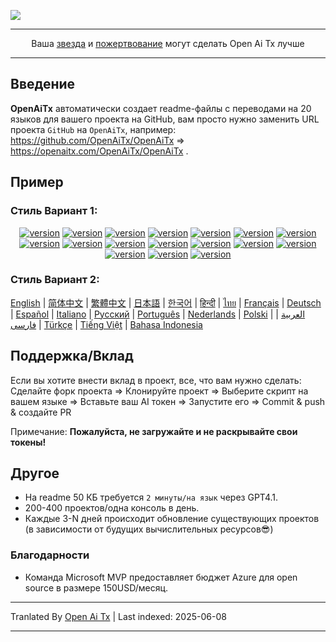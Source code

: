 ![](https://openaitx.github.io/logo_crop.png)

---

<div style="text-align: center">
 Ваша <a href="https://github.com/OpenAiTx/OpenAiTx">звезда</a> и <a href="https://miniexcel.github.io">пожертвование</a> могут сделать Open Ai Tx лучше
</div>

---

## Введение

**OpenAiTx** автоматически создает readme-файлы с переводами на 20 языков для вашего проекта на GitHub, вам просто нужно заменить URL проекта `GitHub` на `OpenAiTx`, например: https://github.com/OpenAiTx/OpenAiTx => https://openaitx.com/OpenAiTx/OpenAiTx .

## Пример

### Стиль Вариант 1:

<div style="text-align: center"><p><a href="https://openaitx.github.io/view.html?user=OpenAiTx&project=OpenAiTx&lang=en"><img src="https://img.shields.io/badge/EN-white" alt="version"></a> <a href="https://openaitx.github.io/view.html?user=OpenAiTx&project=OpenAiTx&lang=zh-CN"><img src="https://img.shields.io/badge/简中-white" alt="version"></a> <a href="https://openaitx.github.io/view.html?user=OpenAiTx&project=OpenAiTx&lang=zh-TW"><img src="https://img.shields.io/badge/繁中-white" alt="version"></a> <a href="https://openaitx.github.io/view.html?user=OpenAiTx&project=OpenAiTx&lang=ja"><img src="https://img.shields.io/badge/日本語-white" alt="version"></a> <a href="https://openaitx.github.io/view.html?user=OpenAiTx&project=OpenAiTx&lang=ko"><img src="https://img.shields.io/badge/한국어-white" alt="version"></a> <a href="https://openaitx.github.io/view.html?user=OpenAiTx&project=OpenAiTx&lang=th"><img src="https://img.shields.io/badge/ไทย-white" alt="version"></a> <a href="https://openaitx.github.io/view.html?user=OpenAiTx&project=OpenAiTx&lang=fr"><img src="https://img.shields.io/badge/Français-white" alt="version"></a> <a href="https://openaitx.github.io/view.html?user=OpenAiTx&project=OpenAiTx&lang=de"><img src="https://img.shields.io/badge/Deutsch-white" alt="version"></a> <a href="https://openaitx.github.io/view.html?user=OpenAiTx&project=OpenAiTx&lang=es"><img src="https://img.shields.io/badge/Español-white" alt="version"></a> <a href="https://openaitx.github.io/view.html?user=OpenAiTx&project=OpenAiTx&lang=it"><img src="https://img.shields.io/badge/Italiano-white" alt="version"></a> <a href="https://openaitx.github.io/view.html?user=OpenAiTx&project=OpenAiTx&lang=ru"><img src="https://img.shields.io/badge/Русский-white" alt="version"></a> <a href="https://openaitx.github.io/view.html?user=OpenAiTx&project=OpenAiTx&lang=pt"><img src="https://img.shields.io/badge/Português-white" alt="version"></a> <a href="https://openaitx.github.io/view.html?user=OpenAiTx&project=OpenAiTx&lang=nl"><img src="https://img.shields.io/badge/Nederlands-white" alt="version"></a> <a href="https://openaitx.github.io/view.html?user=OpenAiTx&project=OpenAiTx&lang=pl"><img src="https://img.shields.io/badge/Polski-white" alt="version"></a> <a href="https://openaitx.github.io/view.html?user=OpenAiTx&project=OpenAiTx&lang=ar"><img src="https://img.shields.io/badge/العربية-white" alt="version"></a> <a href="https://openaitx.github.io/view.html?user=OpenAiTx&project=OpenAiTx&lang=tr"><img src="https://img.shields.io/badge/Türkçe-white" alt="version"></a> <a href="https://openaitx.github.io/view.html?user=OpenAiTx&project=OpenAiTx&lang=vi"><img src="https://img.shields.io/badge/Tiếng Việt-white" alt="version"></a> </p></div>

### Стиль Вариант 2:

[English](https://openaitx.github.io/view.html?user=OpenAiTx&project=OpenAiTx&lang=en) | [简体中文](https://openaitx.github.io/view.html?user=OpenAiTx&project=OpenAiTx&lang=zh-CN) | [繁體中文](https://openaitx.github.io/view.html?user=OpenAiTx&project=OpenAiTx&lang=zh-TW) | [日本語](https://openaitx.github.io/view.html?user=OpenAiTx&project=OpenAiTx&lang=ja) | [한국어](https://openaitx.github.io/view.html?user=OpenAiTx&project=OpenAiTx&lang=ko) | [हिन्दी](https://openaitx.github.io/view.html?user=OpenAiTx&project=OpenAiTx&lang=hi) | [ไทย](https://openaitx.github.io/view.html?user=OpenAiTx&project=OpenAiTx&lang=th) | [Français](https://openaitx.github.io/view.html?user=OpenAiTx&project=OpenAiTx&lang=fr) | [Deutsch](https://openaitx.github.io/view.html?user=OpenAiTx&project=OpenAiTx&lang=de) | [Español](https://openaitx.github.io/view.html?user=OpenAiTx&project=OpenAiTx&lang=es) | [Italiano](https://openaitx.github.io/view.html?user=OpenAiTx&project=OpenAiTx&lang=it) | [Русский](https://openaitx.github.io/view.html?user=OpenAiTx&project=OpenAiTx&lang=ru) | [Português](https://openaitx.github.io/view.html?user=OpenAiTx&project=OpenAiTx&lang=pt) | [Nederlands](https://openaitx.github.io/view.html?user=OpenAiTx&project=OpenAiTx&lang=nl) | [Polski](https://openaitx.github.io/view.html?user=OpenAiTx&project=OpenAiTx&lang=pl) | [العربية](https://openaitx.github.io/view.html?user=OpenAiTx&project=OpenAiTx&lang=ar) | [فارسی](https://openaitx.github.io/view.html?user=OpenAiTx&project=OpenAiTx&lang=fa) | [Türkçe](https://openaitx.github.io/view.html?user=OpenAiTx&project=OpenAiTx&lang=tr) | [Tiếng Việt](https://openaitx.github.io/view.html?user=OpenAiTx&project=OpenAiTx&lang=vi) | [Bahasa Indonesia](https://openaitx.github.io/view.html?user=OpenAiTx&project=OpenAiTx&lang=id)

###

## Поддержка/Вклад

Если вы хотите внести вклад в проект, все, что вам нужно сделать:
Сделайте форк проекта => Клонируйте проект => Выберите скрипт на вашем языке => Вставьте ваш AI токен  => Запустите его => Commit & push & создайте PR

Примечание: **Пожалуйста, не загружайте и не раскрывайте свои токены!**



## Другое

- На readme 50 КБ требуется `2 минуты/на язык` через GPT4.1. 
- 200-400 проектов/одна консоль в день.
- Каждые 3-N дней происходит обновление существующих проектов (в зависимости от будущих вычислительных ресурсов😎)



### Благодарности

- Команда Microsoft MVP предоставляет бюджет Azure для open source в размере 150USD/месяц.

---

Tranlated By [Open Ai Tx](https://github.com/OpenAiTx/OpenAiTx) | Last indexed: 2025-06-08

---